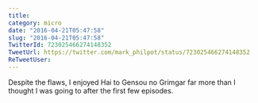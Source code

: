 ```yaml
---
title: 
category: micro
date: "2016-04-21T05:47:58"
slug: "2016-04-21T05:47:58"
TwitterId: 723025466274148352
TweetUrl: https://twitter.com/mark_philpot/status/723025466274148352
ReTweetUser: 
---
```


Despite the flaws, I enjoyed Hai to Gensou no Grimgar far more than I thought I was going to after the first few episodes.